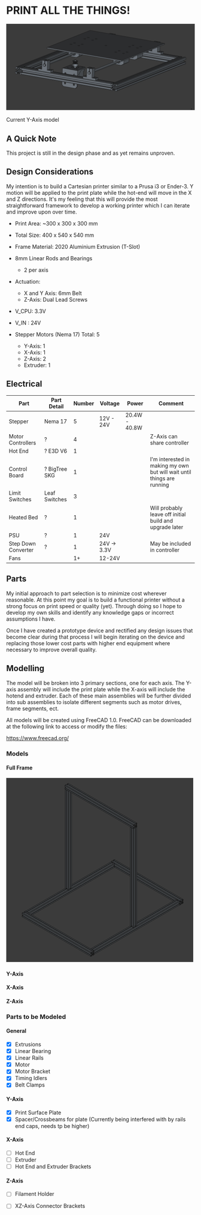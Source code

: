# PRINT ALL THE THINGS!

![image](./images/Y-Axis_05_03.PNG)

Current Y-Axis model

## A Quick Note

This project is still in the design phase and as yet remains unproven. 

## Design Considerations

My intention is to build a Cartesian printer similar to a Prusa i3 or Ender-3. Y motion will be applied to the print plate while the hot-end will move in the X and Z directions. It's my feeling that this will provide the most straightforward framework to develop a working printer which I can iterate and improve upon over time.

- Print Area: ~300 x 300 x 300 mm 
- Total Size:  400 x 540 x 540 mm
- Frame Material: 2020 Aluminium Extrusion (T-Slot)

- 8mm Linear Rods and Bearings 
     - 2 per axis

- Actuation:
     - X and Y Axis: 6mm Belt
     - Z-Axis: Dual Lead Screws

- V_CPU: 3.3V
- V_IN : 24V

- Stepper Motors (Nema 17) Total: 5
     - Y-Axis: 1
     - X-Axis: 1
     - Z-Axis: 2
     - Extruder: 1

## Electrical

| Part               | Part Detail   | Number | Voltage      | Power          | Comment                             |
|--------------------|---------------|--------|--------------|----------------|-------------------------------------|
|Stepper             |Nema 17        | 5      |  12V - 24V   | 20.4W - 40.8W  |                                     |
|Motor Controllers   |?              | 4      |              |                | Z-Axis can share controller         |
|Hot End             |? E3D V6       | 1      |              |                |                                     |
|Control Board       |? BigTree SKG  | 1      |              |                | I'm interested in making my own but will wait until things are running|
|Limit Switches      |Leaf Switches  | 3      |              |                |                                     |
|Heated Bed          |?              | 1      |              |                | Will probably leave off initial build and upgrade later |
|PSU                 |?              | 1      | 24V          |                |                                     |
|Step Down Converter |?              | 1      | 24V -> 3.3V  |                | May be included in controller       |
|Fans                |               | 1+     | 12-24V       |                |                                     |

## Parts

My initial approach to part selection is to minimize cost wherever reasonable. At this point my goal is to build a functional printer without a strong focus on print speed or quality (yet). Through doing so I hope to develop my own skills and identify any knowledge gaps or incorrect assumptions I have.  

Once I have created a prototype device and rectified any design issues that become clear during that process I will begin iterating on the device and replacing those lower cost parts with higher end equipment where necessary to improve overall quality.  

## Modelling

The model will be broken into 3 primary sections, one for each axis. The Y-axis assembly will include the print plate while the X-axis will include the hotend and extruder. Each of these main assemblies will be further divided into sub assemblies to isolate different segments such as motor drives, frame segments, ect. 

All models will be created using FreeCAD 1.0. FreeCAD can be downloaded at the following link to access or modify the files:

https://www.freecad.org/

### Models

#### Full Frame

<img src="./images/full_frame_05_06.PNG" alt="drawing" width="500"/>

#### Y-Axis

#### X-Axis

#### Z-Axis

### Parts to be Modeled

#### General

- [x] Extrusions
- [x] Linear Bearing
- [x] Linear Rails
- [x] Motor
- [x] Motor Bracket
- [x] Timing Idlers
- [x] Belt Clamps

#### Y-Axis

- [x] Print Surface Plate
- [x] Spacer/Crossbeams for plate (Currently being interfered with by rails end caps, needs tp be higher)

#### X-Axis

- [ ] Hot End
- [ ] Extruder
- [ ] Hot End and Extruder Brackets

#### Z-Axis

- [ ] Filament Holder
- [ ] XZ-Axis Connector Brackets


